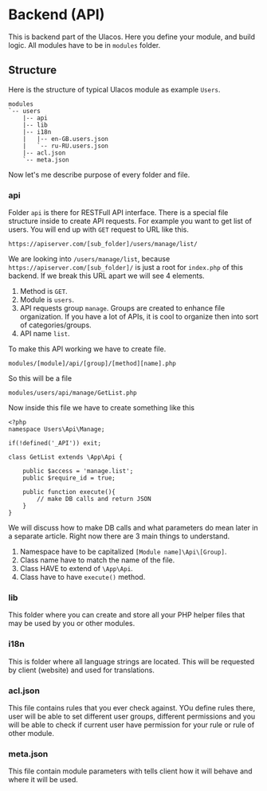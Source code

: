# Backend (API)

This is backend part of the Ulacos. Here you define your module, and build logic. All modules have to be in `modules` folder.
 
## Structure

Here is the structure of typical Ulacos module as example `Users`.

	modules
	`-- users
		|-- api
		|-- lib
		|-- i18n
		|	|-- en-GB.users.json
		|	`-- ru-RU.users.json
		|-- acl.json
		`-- meta.json

Now let's me describe purpose of every folder and file.

### api

Folder `api` is there for RESTFull API interface. There is a special file structure inside to create API requests. For example you want to get list of users. You will end up with `GET` request to URL like this.

	https://apiserver.com/[sub_folder]/users/manage/list/

We are looking into `/users/manage/list`, because `https://apiserver.com/[sub_folder]/` is just a root for `index.php` of this backend. If we break this URL apart we will see 4 elements.

1. Method is `GET`.
2. Module is `users`.
3. API requests group `manage`. Groups are created to enhance file organization. If you have a lot of APIs, it is cool to organize then into sort of categories/groups.
4. API name `list`.

To make this API working we have to create file.

	modules/[module]/api/[group]/[method][name].php

So this will be a file

	modules/users/api/manage/GetList.php

Now inside this file we have to create something like this

	<?php
	namespace Users\Api\Manage;
	
	if(!defined('_API')) exit;
	
	class GetList extends \App\Api {
	
		public $access = 'manage.list';
		public $require_id = true;
	
		public function execute(){
			// make DB calls and return JSON
		}
	}

We will discuss how to make DB calls and what parameters do mean later in a separate article. Right now there are 3 main things to understand.

1. Namespace have to be capitalized `[Module name]\Api\[Group]`.
2. Class name have to match the name of the file.
3. Class HAVE to extend of `\App\Api`.
4. Class have to have `execute()` method.

### lib

This folder where you can create and store all your PHP helper files that may be used by you or other modules.

### i18n

This is folder where all language strings are located. This will be requested by client (website) and used for translations.
 
### acl.json

This file contains rules that you ever check against. YOu define rules there, user will be able to set different user groups, different permissions and you will be able to check if current user have permission for your rule or rule of other module. 

### meta.json

This file contain module parameters with tells client how it will behave and where it will be used.